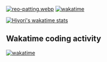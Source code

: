 [![reo-patting.webp](https://i.postimg.cc/RFM2CQFY/reo-patting.webp)](https://postimg.cc/mc5m8973) [![wakatime](https://wakatime.com/badge/user/49dba2c5-26e1-43a7-9d07-e0f8613d1227.svg)](https://wakatime.com/@49dba2c5-26e1-43a7-9d07-e0f8613d1227) 

[![Hiyori's wakatime stats](https://github-readme-stats.vercel.app/api/wakatime?username=hiyori&layout=compact)](https://github.com/anuraghazra/github-readme-stats)
 
## Wakatime coding activity
[![wakatime](https://wakatime.com/share/@hiyori/1138a6b6-052a-48bd-bd02-7b9edff64503.png)](https://wakatime.com/share/embed)
